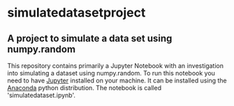 # simulatedatasetproject
## A project to simulate a data set using numpy.random 

This repository contains primarily a Jupyter Notebook with an investigation into simulating a dataset using numpy.random. To run this notebook you need to have [Jupyter](https://jupyter.org/) installed on your machine. It can be installed using the [Anaconda](https://www.anaconda.com/) python distribution.
The notebook is called 'simulatedataset.ipynb'.
